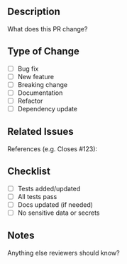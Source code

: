 ## Description

What does this PR change?

## Type of Change

- [ ] Bug fix
- [ ] New feature
- [ ] Breaking change
- [ ] Documentation
- [ ] Refactor
- [ ] Dependency update

## Related Issues

References (e.g. Closes #123):

## Checklist

- [ ] Tests added/updated
- [ ] All tests pass
- [ ] Docs updated (if needed)
- [ ] No sensitive data or secrets

## Notes

Anything else reviewers should know?